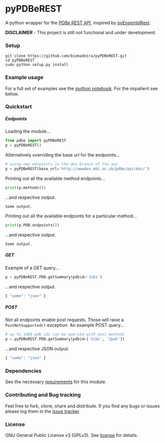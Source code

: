 # pyPDBeREST
A python wrapper for the [PDBe REST API](http://www.ebi.ac.uk/pdbe/api/doc/), inspired by [pyEnsemblRest](https://github.com/pyOpenSci/pyEnsemblRest).

**DISCLAIMER** - This project is still not functional and under development.


### Setup

```
git clone https://github.com/biomadeira/pyPDBeREST.git 
cd pyPDBeREST
sudo python setup.py install
```

### Example usage
For a full set of examples see the [ipython notebook](Examples.ipynb). For the impatient see below.

### Quickstart

##### Endpoints
Loading the module...

```python
from pdbe import pyPDBeREST
p = pyPDBeREST()
```

Alternatively overriding the base url for the endpoints... 

```python
# using new ednpoints in the dev branch of the api
p = pyPDBeREST(base_url='http://wwwdev.ebi.ac.uk/pdbe/api/doc/')
```

Printing out all the available method endpoints...

```python
print(p.methods())
```

...and respective output.


```
Some output.
```


Printing out all the available endpoints for a particular method...

```python
print(p.PDB.endpoints())
```

...and respective output.


```
Some output.
```


##### GET
Example of a GET query...

```python
p = pyPDBeREST.PDB.getSummary(pdbid='1cbs')
```

...and respective output.


```javascript
{ "some": "json" }
```


##### POST
Not all endpoints enable post requests. Those will raise a `PostNotSupported()` exception.
An example POST query...
 
```python
# up to 1000 pdb ids can be queried with post methods
p = pyPDBeREST.PDB.getSummary(pdbid=['1cbs', '2pah'])
```
 
...and respective JSON output.


```javascript
{ "some": "json" }
```


### Dependencies
See the necessary [requirements](requirements.txt) for this module.


### Contributing and Bug tracking
Feel free to fork, clone, share and distribute. If you find any bugs or issues please log them in the [issue tracker](https://github.com/biomadeira/pyPDBeREST/issues).


### License
GNU General Public License v3 (GPLv3). See [license](LICENSE.md) for details.

